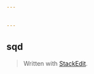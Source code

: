 ```yaml
---


---
```


<h2 id="sqd"><strong>sqd</strong></h2>
<blockquote>
<p>Written with <a href="https://stackedit.io/">StackEdit</a>.</p>
</blockquote>

